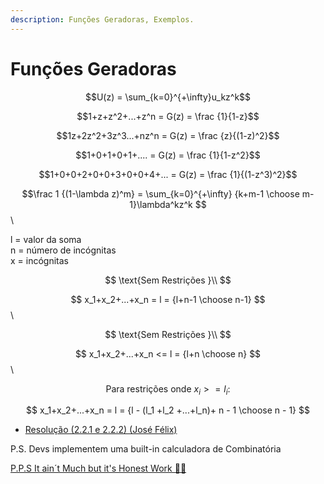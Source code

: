 ```yaml
---
description: Funções Geradoras, Exemplos.
---
```


# Funções Geradoras

$$U(z) = \sum_{k=0}^{+\infty}u_kz^k$$

$$1+z+z^2+...+z^n = G(z) = \frac {1}{1-z}$$

$$1z+2z^2+3z^3...+nz^n = G(z) = \frac {z}{(1-z)^2}$$

$$1+0+1+0+1+.... = G(z) = \frac {1}{1-z^2}$$

$$1+0+0+2+0+0+3+0+0+4+... = G(z) = \frac {1}{(1-z^3)^2}$$

$$\frac 1 {(1-\lambda z)^m} = \sum_{k=0}^{+\infty} {k+m-1 \choose m-1}\lambda^kz^k $$\\

l = valor da soma \
n = número de incógnitas\
x = incógnitas

$$
\text{Sem Restrições }\\
$$

$$ x_1+x_2+...+x_n = l = {l+n-1 \choose n-1} $$\\

$$
\text{Sem Restrições }\\
$$

$$ x_1+x_2+...+x_n <= l = {l+n \choose n} $$\\

$$
\text{Para restrições onde } x_i >= l_i :
$$

$$ x_1+x_2+...+x_n = l = {l - (l_1 +l_2 +...+l_n)+ n - 1 \choose n - 1} $$

- [Resolução (2.2.1 e 2.2.2) (José Félix)](https://drive.google.com/file/d/16V6DPs1HJi8Msfg3vw2XGKMpB-iC-zar/view?usp=sharing)

P.S. Devs implementem uma built-in calculadora de Combinatória

[P.P.S It ain´t Much but it's Honest Work 👨‍🌾](https://drive.google.com/file/d/1ADyPSLOn-5v8W3C9mZiXn7u9z88qgdDg/view?usp=sharing)
